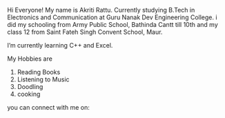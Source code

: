 Hi Everyone! My name is Akriti Rattu. Currently studying B.Tech in Electronics and Communication at Guru Nanak Dev Engineering College. i did my schooling from Army Public School, Bathinda Cantt till 10th and my class 12 from Saint Fateh Singh Convent School, Maur. 

 I’m currently learning C++ and Excel. 
 
 My Hobbies are 
 1. Reading Books
 2. Listening to Music
 3. Doodling
 4. cooking

you can connect with me on:

 
